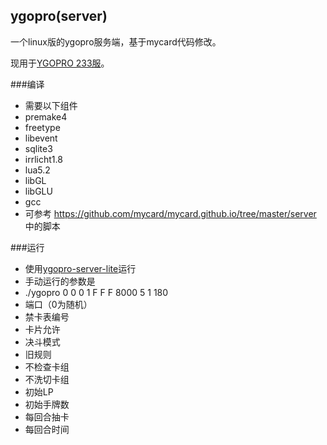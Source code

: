 ## ygopro(server)
一个linux版的ygopro服务端，基于mycard代码修改。

现用于[YGOPRO 233服](http://mercury233.me/ygosrv233/)。

###编译
* 需要以下组件
 * premake4
 * freetype
 * libevent
 * sqlite3
 * irrlicht1.8
 * lua5.2
 * libGL
 * libGLU
 * gcc
* 可参考 https://github.com/mycard/mycard.github.io/tree/master/server 中的脚本

###运行
* 使用[ygopro-server-lite](https://github.com/mercury233/ygopro-server)运行
* 手动运行的参数是
 * ./ygopro 0 0 0 1 F F F 8000 5 1 180
 * 端口（0为随机）
 * 禁卡表编号
 * 卡片允许
 * 决斗模式
 * 旧规则
 * 不检查卡组
 * 不洗切卡组
 * 初始LP
 * 初始手牌数
 * 每回合抽卡
 * 每回合时间
